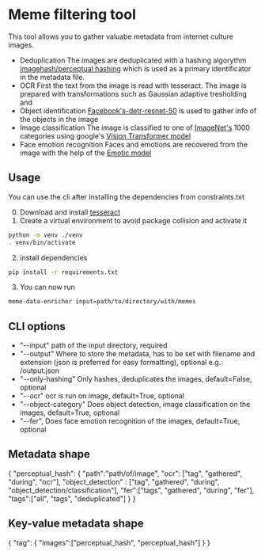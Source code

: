 # Meme filtering tool

This tool allows you to gather valuabe metadata from internet culture images.

- Deduplication
The images are deduplicated with a hashing algorythm [imagehash/perceptual hashing](https://github.com/JohannesBuchner/imagehash) which is used as a primary identificator in the metadata file.
- OCR
First the text from the image is read with tesseract.  The image is prepared with transformations such as Gaussian adaptive tresholding and  
- Object identification
[Facebook's-detr-resnet-50](https://huggingface.co/facebook/detr-resnet-50) is used to gather info of the objects in the image
- Image classification
The image is classified to one of [ImageNet's](https://github.com/Alibaba-MIIL/ImageNet21K) 1000 categories using google's [Vision Transformer model](https://huggingface.co/google/vit-base-patch16-224)
- Face emotion recognition
Faces and emotions are recovered from the image with the help of the [Emotic model](https://github.com/Tandon-A/emotic)

## Usage

You can use the cli after installing the dependencies from constraints.txt

0. Download and install [tesseract](https://github.com/tesseract-ocr/tesseract#installing-tesseract)
1. Create a virtual environment to avoid package collision and activate it

```bash
python -m venv ./venv
. venv/bin/activate
```

2. install dependencies

```bash
pip install -r requirements.txt
```

3. You can now run

```bash
meme-data-enricher input=path/to/directory/with/memes
```

## CLI options

- "--input" path of the input directory, required
- "--output" Where to store the metadata, has to be set with filename and extension (json is preferred for easy formatting), optional e.g.: /output.json
- "--only-hashing" Only hashes, deduplicates the images, default=False, optional
- "--ocr" ocr is run on image,  default=True, optional
- "--object-category" Does object detection, image classification on the images, default=True, optional
- "--fer", Does face emotion recognition of the images, default=True, optional

## Metadata shape

{
    "perceptual_hash":
    {
        "path":"path/of/image",
        "ocr": ["tag", "gathered", "during", "ocr"],
        "object_detection" : ["tag", "gathered", "during", "object_detection/classification"],
        "fer":["tags", "gathered", "during", "fer"],
        "tags":["all", "tags", "deduplicated"]
    }
}

## Key-value metadata shape

{
    "tag":
    {
        "images":["perceptual_hash", "perceptual_hash"]
    }
}
